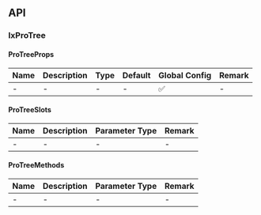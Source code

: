 ## API

### IxProTree

#### ProTreeProps

| Name | Description | Type | Default | Global Config | Remark |
| --- | --- | --- | --- | --- | --- |
| - | - | - | - | ✅ | - |

#### ProTreeSlots

| Name | Description | Parameter Type | Remark |
| --- | --- | --- | --- |
| - | - | - | - |

#### ProTreeMethods

| Name | Description | Parameter Type | Remark |
| --- | --- | --- | --- |
| - | - | - | - |
